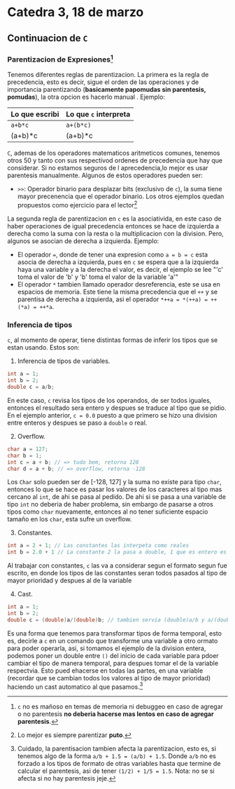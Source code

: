 # Catedra 3, 18 de marzo

## Continuacion de `C`

### Parentizacion de Expresiones[^2]

Tenemos diferentes reglas de parentizacion. La primera es la regla de precedencia, esto es decir, sigue el orden de las operaciones y de importancia parentizando (**basicamente papomudas sin parentesis, pomudas**), la otra opcion es hacerlo manual . Ejemplo:

| Lo que escribi | Lo que `c` interpreta |
| - | - |
| `a+b*c`| `a+(b*c)`|
| (a+b)*c | (a+b)*c |

`C`, ademas de los operadores matematicos aritmeticos comunes, tenemos otros 50 y tanto con sus respectivod ordenes de precedencia que hay que considerar. Si no estamos seguros de l aprecedencia,lo mejor es usar parentesis manualmente. Algunos de estos operadores pueden ser:

* `>>`: Operador binario para desplazar bits (exclusivo de `c`), la suma tiene mayor precenencia que el operador binario.
Los otros ejemplos quedan propuestos como ejercicio para el lector[^1]

La segunda regla de parentizacion en `c` es la asociativida, en este caso de haber operaciones de igual precedencia entonces se hace de izquierda a derecha como la suma con la resta o la multiplicacion con la division. Pero, algunos se asocian de derecha a izquierda. Ejemplo:

* El operador `=`, donde de tener una expresion como `a = b = c` esta asocia de derecha a izquierda, pues en `c` se espera que a la izquierda haya una variable y a la derecha el valor, es decir, el ejemplo se lee "'c' toma el valor de 'b' y 'b' toma el valor de la variable 'a'"
* El operador `*` tambien llamado operador desreferencia, este se usa en espacios de memoria. Este tiene la misma precedencia que el `++` y se parentisa de derecha a izquierda, asi el operador `*++a = *(++a) = ++(*a) = ++*a`.

### Inferencia de tipos

`c`, al momento de operar, tiene distintas formas de inferir los tipos que se estan usando. Estos son:

1. Inferencia de tipos de variables.

``` c
int a = 1;
int b = 2; 
double c = a/b;
```

En este caso, `c` revisa los tipos de los operandos, de ser todos iguales, entonces el resultado sera entero y despues se traduce al tipo que se pidio. En el ejemplo anterior, `c = 0.0` puesto a que primero se hizo una division entre enteros y despues se paso a `double` o real.

2. Overflow.

``` c
char a = 127;
char b = 1;
int c = a + b; // => tudo bem, retorna 128
char d = a + b; // => overflow, retorna -128
```

Los `Char` solo pueden ser de [-128, 127] y la suma no existe para tipo `char`, entonces lo que se hace es pasar los valores de los caracteres al tipo mas cercano al `int`, de ahi se pasa al pedido. De ahi si se pasa a una variable de tipo `int` no deberia de haber problema, sin embargo de pasarse a otros tipos como `char` nuevamente, entonces al no tener suficiente espacio tamaño en los `char`, esta sufre un overflow.

3. Constantes.

``` c
int a = 2 + 1; // Las constantes las interpeta como reales
int b = 2.0 + 1 // La constante 2 la pasa a double, 1 que es entero es pasado a float y despues el resultado de la suma, a int.
```

Al trabajar con constantes, `c` las va a considerar segun el formato segun fue escrito, en donde los tipos de las constantes seran todos pasados al tipo de mayor prioridad y despues al de la variable

4. Cast.

``` c
int a = 1;
int b = 2;
double c = (double)a/(double)b; // tambien servia (double)a/b y a/(double)b
```

Es una forma que tenemos para transformar tipos de forma temporal, esto es, decirle a `c` en un comando que transforme una variable a otro ormato para poder operarla, asi, si tomamos el ejemplo de la division entera, podemos poner un double entre `()` del inicio de cada variable para pdoer cambiar el tipo de manera temporal, para despues tomar el de la variable respectvia. Esto pued ehacerse en todas las partes, en una variable (recordar que se cambian todos los valores al tipo de mayor prioridad) haciendo un cast automatico al que pasamos.[^3]

[^1]: Lo mejor es siempre parentizar **puto**.
[^2]: `c` no es mañoso en temas de memoria ni debuggeo en caso de agregar o no parentesis **no deberia hacerse mas lentos en caso de agregar parentesis**.
[^3]: Cuidado, la parentisacion tambien afecta la parentizacion, esto es, si tenemos algo de la forma `a/b + 1.5 = (a/b) + 1.5`. Donde `a/b` no es forzado a los tipos de formato de otras variables hasta que termine de calcular el parentesis, asi de tener `(1/2) + 1/5 = 1.5`. Nota: no se si afecta si no hay parentesis jeje.
